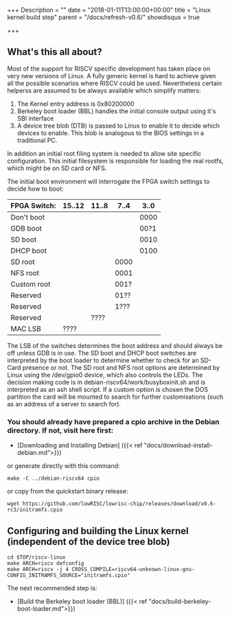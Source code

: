 +++
Description = ""
date = "2018-01-11T13:00:00+00:00"
title = "Linux kernel build step"
parent = "/docs/refresh-v0.6/"
showdisqus = true

+++

## What's this all about?

Most of the support for RISCV specific development has taken place on very new versions of Linux.
A fully generic kernel is hard to achieve given all the possible scenarios 
where RISCV could be used. Nevertheless certain helperss are assumed to be 
always available which simplify matters:

  1. The Kernel entry address is 0x80200000
  2. Berkeley boot loader (BBL) handles the initial console output using it's SBI interface
  3. A device tree blob (DTB) is passed to Linux to enable it to decide which devices to enable. This blob is analogous to the BIOS settings in a traditional PC.

In addition an initial root filing system is needed to allow site specific 
configuration. This initial filesystem is responsible for loading the real 
rootfs, which might be on SD card or NFS.

The initial boot environment will interrogate the FPGA switch settings to decide how to boot:

| FPGA Switch: | 15..12 | 11..8 | 7..4 | 3..0 |
| ------ | ------ | ----- | ---- | ---- |
| Don't boot ||||0000|
| GDB boot ||||00?1|
| SD boot ||||0010|
| DHCP boot ||||0100|
| SD root |||0000||
| NFS root |||0001||
| Custom root |||001?||
| Reserved |||01??||
| Reserved |||1???||
| Reserved ||????|||
| MAC LSB |????||||

The LSB of the switches determines the boot address and should always be off unless GDB is in use. The SD boot and DHCP boot switches are interpreted by the boot loader to determine whether to check for an SD-Card presence or not. The SD root and NFS root options are determined by Linux using the /dev/gpio0 device, which also controls the LEDs. The decision making code is in debian-riscv64/work/busyboxinit.sh and is interpreted as an ash shell script. If a custom option is chosen the DOS partition the card will be mounted to search for further customisations (such as an address of a server to search for).

### You should already have prepared a cpio archive in the Debian directory. If not, visit here first:

* [Downloading and Installing Debian] ({{< ref "docs/download-install-debian.md">}})

or generate directly with this command:

    make -C ../debian-riscv64 cpio

or copy from the quickstart binary release:

    wget https://github.com/lowRISC/lowrisc-chip/releases/download/v0.6-rc3/initramfs.cpio

## Configuring and building the Linux kernel (independent of the device tree blob)

    cd $TOP/riscv-linux
    make ARCH=riscv defconfig
    make ARCH=riscv -j 4 CROSS_COMPILE=riscv64-unknown-linux-gnu- CONFIG_INITRAMFS_SOURCE="initramfs.cpio"

The next recommended step is:

* [Build the Berkeley boot loader (BBL)] ({{< ref "docs/build-berkeley-boot-loader.md">}})

